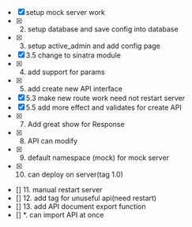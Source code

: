 - [x] setup mock server work
- [x] 2. setup database and save config into database
- [x] 3. setup active_admin and add config page
- [x] 3.5 change to sinatra module
- [x] 4. add support for params
- [x] 5. add create new API interface
- [x] 5.3 make new route work need not restart server
- [x] 5.5 add more effect and validates for create API
- [x] 7. Add great show for Response
- [x] 8. API can modify
- [x] 9. default namespace (mock) for mock server
- [x] 10. can deploy on server(tag 1.0)


- [] 11. manual restart server
- [] 12. add tag for unuseful api(need restart)
- [] 13. add API document export function
- [] *. can import API at once
